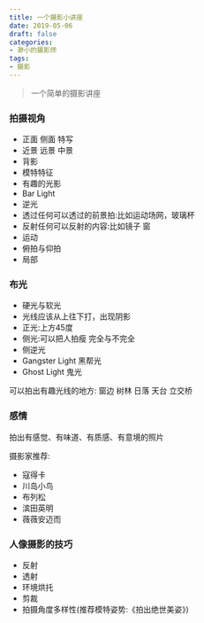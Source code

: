 ```yaml
---
title: 一个摄影小讲座
date: 2019-05-06
draft: false
categories:
- 渺小的摄影师
tags:
- 摄影
---
```


> 一个简单的摄影讲座

<!--more-->



### 拍摄视角

* 正面 侧面 特写 
* 近景 远景 中景 
* 背影 
* 模特特征 
* 有趣的光影 
* Bar Light 
* 逆光 
* 透过任何可以透过的前景拍:比如运动场网，玻璃杯 
* 反射任何可以反射的内容:比如镜子 窗 
* 运动 
* 俯拍与仰拍 
* 局部



### 布光

* 硬光与软光 
* 光线应该从上往下打，出现阴影 
* 正光:上方45度 
* 侧光:可以把人拍瘦 完全与不完全 
* 侧逆光 
* Gangster Light 黑帮光 
* Ghost Light 鬼光 

可以拍出有趣光线的地方: 窗边 树林 日落 天台 立交桥 



### 感情

拍出有感觉、有味道、有质感、有意境的照片

摄影家推荐:
* 寇得卡
* 川岛小鸟 
* 布列松 
* 滨田英明 
* 薇薇安迈而 



### 人像摄影的技巧

* 反射 
* 透射 
* 环境烘托 
* 剪裁 
* 拍摄角度多样性(推荐模特姿势:《拍出绝世美姿》)